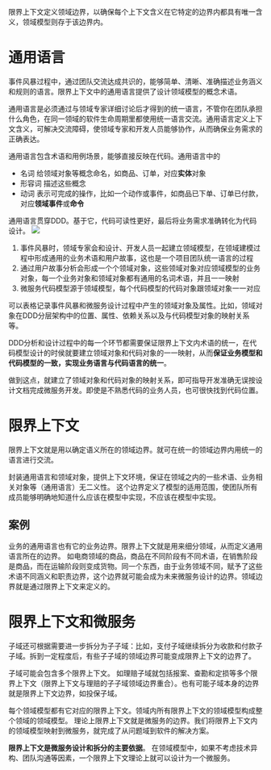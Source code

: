 限界上下文定义领域边界，以确保每个上下文含义在它特定的边界内都具有唯一含义，领域模型则存于该边界内。

# 通用语言
事件风暴过程中，通过团队交流达成共识的，能够简单、清晰、准确描述业务涵义和规则的语言。限界上下文中的通用语言提供了设计领域模型的概念术语。

通用语言是必须通过与领域专家详细讨论后才得到的统一语言，不管你在团队承担什么角色，在同一领域的软件生命周期里都使用统一语言交流。通用语言定义上下文含义，可解决交流障碍，使领域专家和开发人员能够协作，从而确保业务需求的正确表达。

通用语言包含术语和用例场景，能够直接反映在代码。通用语言中的
- 名词
给领域对象等概念命名，如商品、订单，对应**实体**对象
- 形容词
描述这些概念
- 动词
表示可完成的操作，比如一个动作或事件，如商品已下单、订单已付款，对应**领域事件**或**命令**

通用语言贯穿DDD。基于它，代码可读性更好，最后将业务需求准确转化为代码设计。
![](https://img-blog.csdnimg.cn/2020092919365579.png?x-oss-process=image/watermark,type_ZmFuZ3poZW5naGVpdGk,shadow_10,text_aHR0cHM6Ly9ibG9nLmNzZG4ubmV0L3FxXzMzNTg5NTEw,size_16,color_FFFFFF,t_70#pic_center)

1. 事件风暴时，领域专家会和设计、开发人员一起建立领域模型，在领域建模过程中形成通用的业务术语和用户故事，这也是一个项目团队统一语言的过程
2. 通过用户故事分析会形成一个个领域对象，这些领域对象对应领域模型的业务对象，每一个业务对象和领域对象都有通用的名词术语，并且一一映射
3. 微服务代码模型源于领域模型，每个代码模型的代码对象跟领域对象一一对应

可以表格记录事件风暴和微服务设计过程中产生的领域对象及属性。比如，领域对象在DDD分层架构中的位置、属性、依赖关系以及与代码模型对象的映射关系等。

DDD分析和设计过程中的每一个环节都需要保证限界上下文内术语的统一，在代码模型设计的时侯就要建立领域对象和代码对象的一一映射，从而**保证业务模型和代码模型的一致，实现业务语言与代码语言的统一**。

做到这点，就建立了领域对象和代码对象的映射关系，即可指导开发准确无误按设计文档完成微服务开发。即使是不熟悉代码的业务人员，也可很快找到代码位置。

# 限界上下文
限界上下文就是用以确定语义所在的领域边界。就可在统一的领域边界内用统一的语言进行交流。

封装通用语言和领域对象，提供上下文环境，保证在领域之内的一些术语、业务相关对象等（通用语言）无二义性。
这个边界定义了模型的适用范围，使团队所有成员能够明确地知道什么应该在模型中实现，不应该在模型中实现。

## 案例
业务的通用语言也有它的业务边界。限界上下文就是用来细分领域，从而定义通用语言所在的边界。
如电商领域的商品，商品在不同阶段有不同术语，在销售阶段是商品，而在运输阶段则变成货物。同一个东西，由于业务领域不同，赋予了这些术语不同涵义和职责边界，这个边界就可能会成为未来微服务设计的边界。领域边界就是通过限界上下文来定义的。

# 限界上下文和微服务
子域还可根据需要进一步拆分为子子域：比如，支付子域继续拆分为收款和付款子子域。拆到一定程度后，有些子子域的领域边界可能变成限界上下文的边界了。

子域可能会包含多个限界上下文。
如理赔子域就包括报案、查勘和定损等多个限界上下文（限界上下文与理赔的子子域领域边界重合）。也有可能子域本身的边界就是限界上下文边界，如投保子域。

每个领域模型都有它对应的限界上下文。领域内所有限界上下文的领域模型构成整个领域的领域模型。
理论上限界上下文就是微服务的边界。我们将限界上下文内的领域模型映射到微服务，就完成了从问题域到软件的解决方案。

**限界上下文是微服务设计和拆分的主要依据**。
在领域模型中，如果不考虑技术异构、团队沟通等因素，一个限界上下文理论上就可以设计为一个微服务。